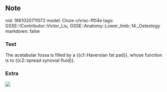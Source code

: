 ## Note
nid: 1661020711072
model: Cloze-chrisc-ff04e
tags: GSSE::!Contributor::Victor_Liu, GSSE::Anatomy::Lower_limb::14._Osteology
markdown: false

### Text
The acetabular fossa is filled by a {{c1::Haversian fat pad}}, whose function is to {{c2::spread synovial fluid}}.

### Extra
<img src="paste-1c4362a736a2cade6067e36d500614caad9f9d85.jpg">
